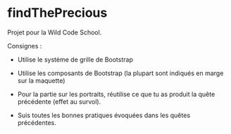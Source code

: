 # findThePrecious

Projet pour la Wild Code School.

Consignes :

+ Utilise le système de grille de Bootstrap

+ Utilise les composants de Bootstrap (la plupart sont indiqués en marge sur la maquette)

+ Pour la partie sur les portraits, réutilise ce que tu as produit la quête précédente (effet au survol).

+ Suis toutes les bonnes pratiques évoquées dans les quêtes précédentes.

